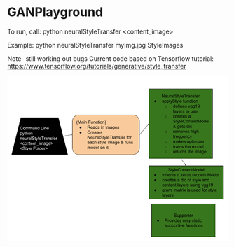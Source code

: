 # GANPlayground

To run, call:
python neuralStyleTransfer <content_image> <Folder with style images>

Example:
python neuralStyleTransfer myImg.jpg StyleImages

Note- still working out bugs
Current code based on Tensorflow tutorial:
https://www.tensorflow.org/tutorials/generative/style_transfer


<img src="NeuralStyleTransfer.png">
